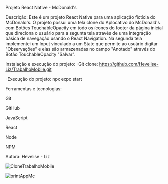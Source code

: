 Projeto React Native - McDonald's



Descrição:
Este é um projeto React Native para uma aplicação fictícia do McDonald's.
O projeto possui uma tela clone do Aplocativo do McDonald's com Botões TouchableOpacity em todo os ícones do footer da página inicial 
que direciona o usuário para a segunta tela através de uma integração básica de navegação usando o React Navigation.
Na segunda tela implementei um Input vinculado a um State que permite ao usuário digitar "Observações" e elas são armazenadas no campo "Anotado" através 
do Botão TouchableOpacity "Salvar".




Instalação e execução do projeto:
-Git clone: https://github.com/Hevelise-Liz/TrabalhoMobile.git

-Execução do projeto: npx expo start



Ferramentas e tecnologias:

Git 

GitHub 

JavaScript 

React 

Node 

NPM 


Autora: Hevelise - Liz 



![CloneTrabalhoMobile](https://github.com/Hevelise-Liz/TrabalhoMobile/assets/142060905/44395b17-0392-4195-96eb-6193bea53dd2)

![printAppMc](https://github.com/Hevelise-Liz/TrabalhoMobile/assets/142060905/f8af4a2b-e196-4c8b-9e61-df1e174355e0)






